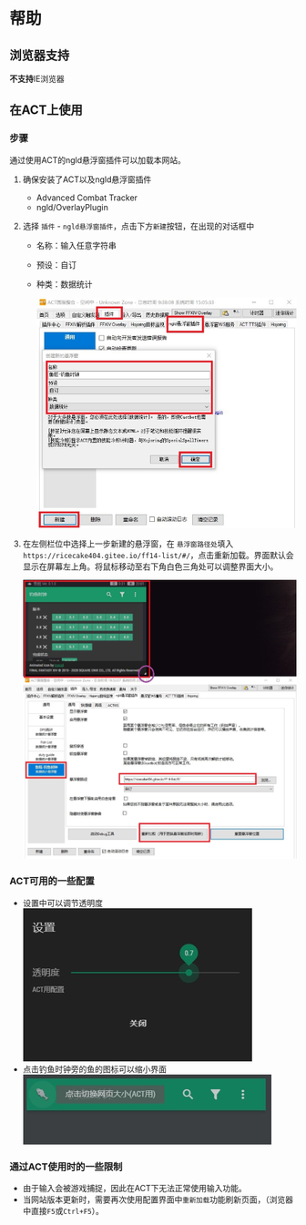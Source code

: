 # 帮助

## 浏览器支持
**不支持**IE浏览器

## 在ACT上使用
### 步骤

通过使用ACT的ngld悬浮窗插件可以加载本网站。

1. 确保安装了ACT以及ngld悬浮窗插件
    - Advanced Combat Tracker
    - ngld/OverlayPlugin
    
2. 选择 `插件` - `ngld悬浮窗插件`，点击下方`新建`按钮，在出现的对话框中
    - 名称：输入任意字符串
    
    - 预设：自订
    
    - 种类：数据统计
    
      ![act-create-ngld-item](act-create-ngld-item.jpg)
    
3. 在左侧栏位中选择上一步新建的悬浮窗，在 `悬浮窗路径处`填入 `https://ricecake404.gitee.io/ff14-list/#/`，点击重新加载。界面默认会显示在屏幕左上角。将鼠标移动至右下角白色三角处可以调整界面大小。

      ![act-config-ngld-item](act-config-ngld-item.jpg)

### ACT可用的一些配置
- 设置中可以调节透明度
![opacity-setting](opacity-setting.jpg)
- 点击钓鱼时钟旁的鱼的图标可以缩小界面
![collapse](collapse.jpg)

### 通过ACT使用时的一些限制

- 由于输入会被游戏捕捉，因此在ACT下无法正常使用输入功能。
- 当网站版本更新时，需要再次使用配置界面中`重新加载`功能刷新页面，（浏览器中直接`F5`或`Ctrl+F5`）。